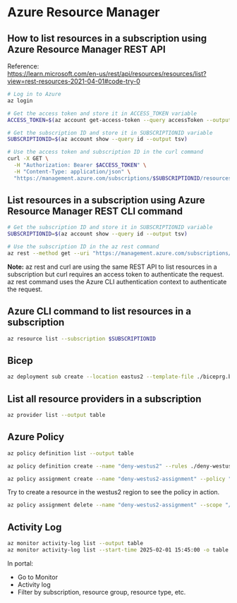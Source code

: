 # Azure Resource Manager  



## How to list resources in a subscription using Azure Resource Manager REST API

Reference:  
https://learn.microsoft.com/en-us/rest/api/resources/resources/list?view=rest-resources-2021-04-01#code-try-0   


```bash
# Log in to Azure
az login

# Get the access token and store it in ACCESS_TOKEN variable
ACCESS_TOKEN=$(az account get-access-token --query accessToken --output tsv)

# Get the subscription ID and store it in SUBSCRIPTIONID variable
SUBSCRIPTIONID=$(az account show --query id --output tsv)

# Use the access token and subscription ID in the curl command
curl -X GET \
  -H "Authorization: Bearer $ACCESS_TOKEN" \
  -H "Content-Type: application/json" \
  "https://management.azure.com/subscriptions/$SUBSCRIPTIONID/resources?api-version=2021-04-01"
```

## List resources in a subscription using Azure Resource Manager REST CLI command

```bash
# Get the subscription ID and store it in SUBSCRIPTIONID variable
SUBSCRIPTIONID=$(az account show --query id --output tsv)

# Use the subscription ID in the az rest command
az rest --method get --uri "https://management.azure.com/subscriptions/$SUBSCRIPTIONID/resources?api-version=2021-04-01"
```

**Note:** az rest and curl are using the same REST API to list resources in a subscription but curl requires an access token to authenticate the request. az rest command uses the Azure CLI authentication context to authenticate the request.



## Azure CLI command to list resources in a subscription  

```bash
az resource list --subscription $SUBSCRIPTIONID
```


## Bicep 

```bash
az deployment sub create --location eastus2 --template-file ./biceprg.bicep
```


## List all resource providers in a subscription

```bash
az provider list --output table
```


## Azure Policy 

```bash
az policy definition list --output table
```

```bash
az policy definition create --name "deny-westus2" --rules ./deny-westus2-policy.json --mode All
```

```bash
az policy assignment create --name "deny-westus2-assignment" --policy "deny-westus2" --scope "/subscriptions/$SUBSCRIPTIONID"
```

Try to create a resource in the westus2 region to see the policy in action.  

```bash
az policy assignment delete --name "deny-westus2-assignment" --scope "/subscriptions/$SUBSCRIPTIONID"
```


## Activity Log

```bash
az monitor activity-log list --output table 
az monitor activity-log list --start-time 2025-02-01 15:45:00 -o table   
```

In portal: 
- Go to Monitor
- Activity log
- Filter by subscription, resource group, resource type, etc.


